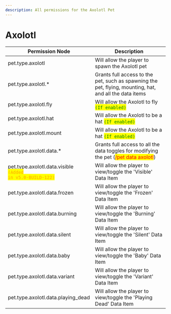 ```yaml
---
description: All permissions for the Axolotl Pet
---
```



# Axolotl
| Permission Node | Description |
| - | - |
| pet.type.axolotl | Will allow the player to spawn the Axolotl pet |
| pet.type.axolotl.* | Grants full access to the pet, such as spawning the pet, flying, mounting, hat, and all the data items |
| pet.type.axolotl.fly | Will allow the Axolotl to fly <mark style="color:green;">`(If enabled)`</mark> |
| pet.type.axolotl.hat | Will allow the Axolotl to be a hat <mark style="color:green;">`(If enabled)`</mark> |
| pet.type.axolotl.mount | Will allow the Axolotl to be a hat <mark style="color:green;">`(If enabled)`</mark> |
| pet.type.axolotl.data.* | Grants full access to all the data toggles for modifying the pet (<mark style="color:red;">/pet data axolotl</mark>) |
| pet.type.axolotl.data.visible<br><mark style="color:orange;"><code>(Added in v5.0-BUILD-122)</code></mark> | Will allow the player to view/toggle the 'Visible' Data Item |
| pet.type.axolotl.data.frozen | Will allow the player to view/toggle the 'Frozen' Data Item |
| pet.type.axolotl.data.burning | Will allow the player to view/toggle the 'Burning' Data Item |
| pet.type.axolotl.data.silent | Will allow the player to view/toggle the 'Silent' Data Item |
| pet.type.axolotl.data.baby | Will allow the player to view/toggle the 'Baby' Data Item |
| pet.type.axolotl.data.variant | Will allow the player to view/toggle the 'Variant' Data Item |
| pet.type.axolotl.data.playing_dead | Will allow the player to view/toggle the 'Playing Dead' Data Item |


